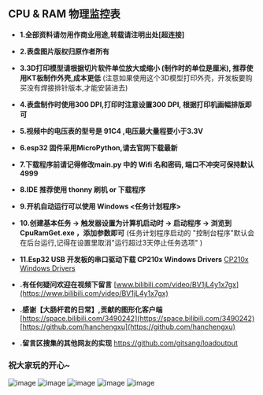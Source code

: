 ## CPU & RAM 物理监控表
- **1.全部资料请勿用作商业用途,转载请注明出处[超连接]**
- **2.表盘图片版权归原作者所有**
- **3.3D打印模型请根据切片软件单位放大或缩小 (制作时的单位是厘米), 推荐使用KT板制作外壳,成本更低**
    (注意如果使用这个3D模型打印外壳，开发板要购买没有焊接排针版本,才能安装进去)
- **4.表盘制作时使用300 DPI,打印时注意设置300 DPI, 根据打印机画幅排版即可**
- **5.视频中的电压表的型号是 91C4 ,电压最大量程要小于3.3V**
- **6.esp32 固件采用MicroPython,请去官网下载最新**
- **7.下载程序前请记得修改main.py 中的 Wifi 名和密码, 端口不冲突可保持默认4999**
- **8.IDE 推荐使用 thonny 刷机 or 下载程序**
- **9.开机自动运行可以使用 Windows <任务计划程序>**
- **10.创建基本任务 -> 触发器设置为计算机启动时 -> 启动程序 -> 浏览到CpuRamGet.exe ，添加参数即可**
    (任务计划程序启动的 "控制台程序"默认会在后台运行,记得在设置里取消"运行超过3天停止任务选项" )
- **11.Esp32 USB 开发板的串口驱动下载 CP210x Windows Drivers** [CP210x Windows Drivers](https://www.silabs.com/developers/usb-to-uart-bridge-vcp-drivers)


- **.有任何疑问欢迎在视频下留言**
[www.bilibili.com/video/BV1jL4y1x7gx](https://www.bilibili.com/video/BV1jL4y1x7gx)

- **.感谢【大肠杆君的日常】,贡献的图形化客户端**
[https://space.bilibili.com/3490242](https://space.bilibili.com/3490242)
[https://github.com/hanchengxu](https://github.com/hanchengxu)

- **.留言区搜集的其他网友的实现**
https://github.com/gitsang/loadoutput

### 祝大家玩的开心~

![image](https://github.com/ShaderFallback/CpuRamGet/blob/main/Image/成品展示1.jpg)
![image](https://github.com/ShaderFallback/CpuRamGet/blob/main/Image/成品展示2.jpg)
![image](https://github.com/ShaderFallback/CpuRamGet/blob/main/Image/接线图.png)
![image](https://github.com/ShaderFallback/CpuRamGet/blob/main/Image/硬件清单.jpg)
![image](https://github.com/ShaderFallback/CpuRamGet/blob/main/Image/组装细节.jpg)
